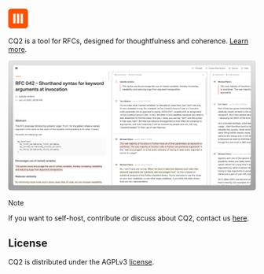 <img
   src="./public/logos/cq2-favicon.svg"
   alt="CQ2 logo"
   height="40px"
   width="40px"
/>

CQ2 is a tool for RFCs, designed for thoughtfulness and coherence. [Learn more](https://cq2.co).

<img
   src="./public/meta.png"
   alt="CQ2 meta"
/>

> [!NOTE]
> If you want to self-host, contribute or discuss about CQ2, contact us [here](mailto:anand@cq2.co).

## License

CQ2 is distributed under the AGPLv3 [license](https://github.com/anandbaburajan/cq2/blob/main/LICENSE).
